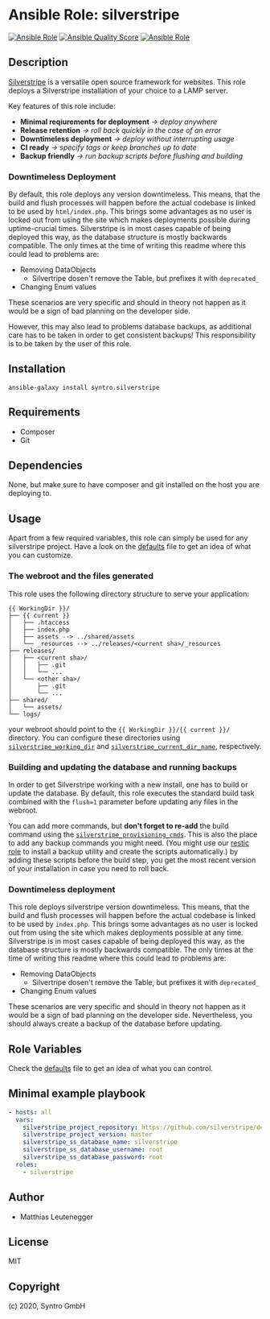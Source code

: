 # Ansible Role: silverstripe

[![Ansible Role](https://img.shields.io/ansible/role/51272?color=darkred&logo=ansible)](https://galaxy.ansible.com/syntro_gmbh/silverstripe)
[![Ansible Quality Score](https://img.shields.io/ansible/quality/51272?logo=ansible)](https://galaxy.ansible.com/syntro_gmbh/silverstripe)
[![Ansible Role](https://img.shields.io/ansible/role/d/51272?color=success&logo=ansible)](https://galaxy.ansible.com/syntro_gmbh/silverstripe)

## Description

[Silverstripe](https://www.silverstripe.org) is a versatile open source framework
for websites. This role deploys a Silverstripe installation of your choice to a
LAMP server.

Key features of this role include:
* **Minimal reqiurements for deployment** *-> deploy anywhere*
* **Release retention** *-> roll back quickly in the case of an error*
* **Downtimeless deployment** *-> deploy without interrupting usage*
* **CI ready** *-> specify tags or keep branches up to date*
* **Backup friendly** *-> run backup scripts before flushing and building*


### Downtimeless Deployment

By default, this role deploys any version downtimeless. This means, that the
build and flush processes will happen before the actual codebase is linked to
be used by `html/index.php`. This brings some advantages as no user is locked
out from using the site which makes deployments possible during uptime-crucial
times. Silverstripe is in most cases capable of being deployed this way, as the
database structure is mostly backwards compatible. The only times at the time of
writing this readme where this could lead to problems are:

* Removing DataObjects
  * Silvertripe dosen't remove the Table, but prefixes it with `deprecated_`
* Changing Enum values

These scenarios are very specific and should in theory not happen as it would
be a sign of bad planning on the developer side.

However, this may also lead to problems database backups, as additional care
has to be taken in order to get consistent backups! This responsibility is
to be taken by the user of this role.


## Installation
```
ansible-galaxy install syntro.silverstripe
```

## Requirements

* Composer
* Git

## Dependencies

None, but make sure to have composer and git installed on the host you are deploying to.

## Usage
Apart from a few required variables, this role can simply be used for any
silverstripe project. Have a look on the [defaults](defaults/main.yml) file
to get an idea of what you can customize.

### The webroot and the files generated
This role uses the following directory structure to serve your application:

```
{{ WorkingDir }}/
├── {{ current }}
│   ├── .htaccess
│   ├── index.php
│   ├── assets --> ../shared/assets
│   └── _resources --> ../releases/<current sha>/_resources
├── releases/
│   ├── <current sha>/
│   │   ├── .git
│   │   └── ...
│   └── <other sha>/
│       ├── .git
│       └── ...
├── shared/
│   └── assets/
└── logs/
```

your webroot should point to the `{{ WorkingDir }}/{{ current }}/` directory.
You can configure these directories using [`silverstripe_working_dir`](defaults/main.yml)
and [`silverstripe_current_dir_name`](defaults/main.yml), respectively.


### Building and updating the database and running backups
In order to get Silverstripe working with a new install, one has to build or
update the database. By default, this role executes the standard build
task combined with the `flush=1` parameter before updating any files in the
webroot.

You can add more commands, but **don't forget to re-add** the build command
using the [`silverstripe_provisioning_cmds`](defaults/main.yml). This is also
the place to add any backup commands you might need. (You might use our
[restic role](https://github.com/arillso/ansible.restic) to install a backup
utility and create the scripts automatically.) by adding these scripts before
the build step, you get the most recent version of your installation in case
you need to roll back.

### Downtimeless deployment
This role deploys silverstripe version downtimeless. This means, that the
build and flush processes will happen before the actual codebase is linked to
be used by `index.php`. This brings some advantages as no user is locked
out from using the site which makes deployments possible at any time.
Silverstripe is in most cases capable of being deployed this way, as the
database structure is mostly backwards compatible. The only times at the time of
writing this readme where this could lead to problems are:

* Removing DataObjects
  * Silvertripe dosen't remove the Table, but prefixes it with `deprecated_`
* Changing Enum values

These scenarios are very specific and should in theory not happen as it would
be a sign of bad planning on the developer side. Nevertheless, you should always
create a backup of the database before updating.


## Role Variables
Check the [defaults](defaults/main.yml) file to get an idea of what you can
control.

## Minimal example playbook

```yaml
- hosts: all
  vars:
    silverstripe_project_repository: https://github.com/silverstripe/demo.silverstripe.org
    silverstripe_project_version: master
    silverstripe_ss_database_name: silverstripe
    silverstripe_ss_database_username: root
    silverstripe_ss_database_password: root
  roles:
    - silverstripe
```


## Author

- Matthias Leutenegger

## License

MIT

## Copyright

(c) 2020, Syntro GmbH
